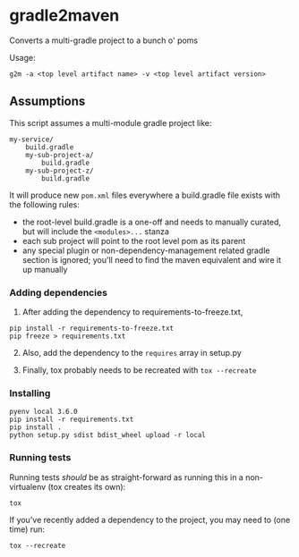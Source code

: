 # gradle2maven
Converts a multi-gradle project to a bunch o' poms

Usage:
```
g2m -a <top level artifact name> -v <top level artifact version>
```


## Assumptions

This script assumes a multi-module gradle project like:

```
my-service/
    build.gradle
    my-sub-project-a/
        build.gradle
    my-sub-project-z/
        build.gradle
```

It will produce new `pom.xml` files everywhere a build.gradle file exists with the following rules:

* the root-level build.gradle is a one-off and needs to manually curated, but will include the `<modules>...` stanza
* each sub project will point to the root level pom as its parent
* any special plugin or non-dependency-management related gradle section is ignored; you'll need to find the 
maven equivalent and wire it up manually

### Adding dependencies
1. After adding the dependency to requirements-to-freeze.txt,
```
pip install -r requirements-to-freeze.txt
pip freeze > requirements.txt
```

2. Also, add the dependency to the `requires` array in setup.py

3. Finally, tox probably needs to be recreated with `tox --recreate`

### Installing
```
pyenv local 3.6.0
pip install -r requirements.txt
pip install . 
python setup.py sdist bdist_wheel upload -r local

```

### Running tests
Running tests _should_ be as straight-forward as running this in a non-virtualenv (tox creates its own):
```
tox
```

If you've recently added a dependency to the project, you may need to (one time) run:
```
tox --recreate
```
